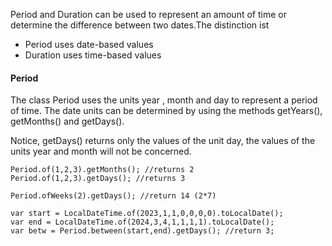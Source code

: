Period and Duration can be used to represent an amount of time or determine the difference between two dates.The distinction ist
- Period uses date-based values
- Duration uses time-based values

#### Period
The class Period uses the units year , month and day to represent a period of time. The date units can be determined by using the methods getYears(), getMonths() and getDays().

Notice, getDays() returns only the values of the unit day, the values of the units year and month will not be concerned.

```
Period.of(1,2,3).getMonths(); //returns 2
Period.of(1,2,3).getDays(); //returns 3

Period.ofWeeks(2).getDays(); //return 14 (2*7)

var start = LocalDateTime.of(2023,1,1,0,0,0,0).toLocalDate();
var end = LocalDateTime.of(2024,3,4,1,1,1,1).toLocalDate();
var betw = Period.between(start,end).getDays(); //return 3;
```
